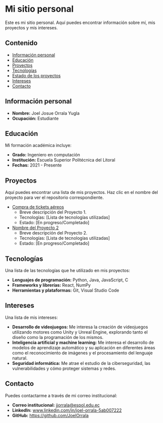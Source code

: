 # Mi sitio personal
Este es mi sitio personal. Aquí puedes encontrar información sobre mí, mis proyectos y mis intereses.

## Contenido
* [Información personal](#información-personal)
* [Educación](#educación)
* [Proyectos](#proyectos)
* [Tecnologías](#tecnologías)
* [Estado de los proyectos](#estado-de-los-proyectos)
* [Intereses](#intereses)
* [Contacto](#contacto)

## Información personal
* **Nombre:** Joel Josue Orrala Yugla
* **Ocupación:** Estudiante

## Educación
Mi formación académica incluye:
* **Grado:** Ingeniero en computación
* **Institución:** Escuela Superior Politécnica del Litoral
* **Fechas:** 2021 - Presente

## Proyectos
Aquí puedes encontrar una lista de mis proyectos. Haz clic en el nombre del proyecto para ver el repositorio correspondiente.
* [Compra de tickets aéreos](https://github.com/JoelOrrala/Proyecto1P_Luna_Orrala_Sambonino_G9.git)
  * Breve descripción del Proyecto 1.
  * Tecnologías: [Lista de tecnologías utilizadas]
  * Estado: [En progreso/Completado]
* [Nombre del Proyecto 2](URL_DEL_REPOSITORIO_2)
  * Breve descripción del Proyecto 2.
  * Tecnologías: [Lista de tecnologías utilizadas]
  * Estado: [En progreso/Completado]

## Tecnologías
Una lista de las tecnologías que he utilizado en mis proyectos:
* **Lenguajes de programación:** Python, Java, JavaScript, C
* **Frameworks y librerías:** React, NumPy
* **Herramientas y plataformas:** Git, Visual Studio Code

## Intereses
Una lista de mis intereses:
* **Desarrollo de videojuegos:** Me interesa la creación de videojuegos utilizando motores como Unity y Unreal Engine, explorando tanto el diseño como la programación de los mismos.
* **Inteligencia artificial y machine learning:** Me interesa el desarrollo de modelos de aprendizaje automático y su aplicación en diferentes áreas como el reconocimiento de imágenes y el procesamiento del lenguaje natural.
* **Seguridad informática:** Me atrae el estudio de la ciberseguridad, las vulnerabilidades y cómo proteger sistemas y redes.

## Contacto
Puedes contactarme a través de mi correo institucional:
* **Correo institucional:** jjorrala@espol.edu.ec
* **LinkedIn:** www.linkedin.com/in/joel-orrala-5ab007222
* **GitHub:** https://github.com/JoelOrrala


